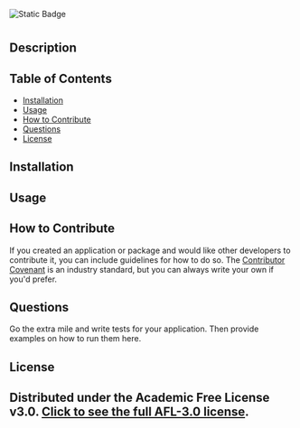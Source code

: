 
![Static Badge](https://img.shields.io/badge/licence-AFL%203.0-blue?style=flat)

# 

## Description


## Table of Contents
- [Installation](#installation)
- [Usage](#usage)
- [How to Contribute](#how-to-contribute)
- [Questions](#questions)
- [License](#license)

## Installation


## Usage


## How to Contribute
If you created an application or package and would like other developers to contribute it, you can include guidelines for how to do so. The [Contributor Covenant](https://www.contributor-covenant.org/) is an industry standard, but you can always write your own if you'd prefer.

## Questions
Go the extra mile and write tests for your application. Then provide examples on how to run them here.

## License
Distributed under the Academic Free License v3.0. [Click to see the full AFL-3.0 license](https://choosealicense.com/licenses/afl-3.0/).
---
